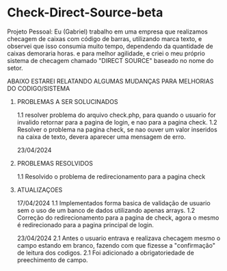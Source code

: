 # Check-Direct-Source-beta
Projeto Pessoal: Eu (Gabriel) trabalho em uma empresa que realizamos checagem de caixas com código de barras, utilizando marca texto, e observei que isso consumia muito tempo, dependendo da quantidade de caixas demoraria horas. e para melhor agilidade, e criei o meu próprio sistema de checagem chamado "DIRECT SOURCE" baseado no nome do setor.


ABAIXO ESTAREI RELATANDO ALGUMAS MUDANÇAS PARA MELHORIAS DO CODIGO/SISTEMA


1. PROBLEMAS A SER SOLUCINADOS

    1.1 resolver problema do arquivo check.php, para  quando o usuario for invalido retornar para a pagina de login, e nao para a pagina check.
        1.2 Resolver o problema na pagina check, se nao ouver um valor inseridos na caixa de texto, devera aparecer uma mensagem de erro.

    23/04/2024

2. PROBLEMAS RESOLVIDOS

    1.1 Resolvido o problema de redirecionamento para a pagina check


3. ATUALIZAÇOES 

    17/04/2024
        1.1 Implementados forma basica de validação de usuario sem o uso de um banco de dados utilizando apenas arrays.
            1.2 Correção do redirecionamento para a pagina de check, agora o mesmo é redirecionado para a pagina principal de login.
    
    23/04/2024
    2.1 Antes o usuario entrava e realizava checagem mesmo o campo estando em branco, fazendo com que fizesse a "confirmação" de leitura dos codigos.
        2.1 Foi adicionado a obrigatoriedade de preechimento de campo.
      